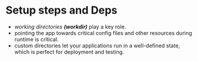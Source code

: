 # Setup steps and Deps
- _working directories **(workdir)**_ play a key role.
- pointing the app towards critical config files and other resources during runtime is critical.
- custom directories let your applications run in a well-defined state, which is perfect for deployment and testing.